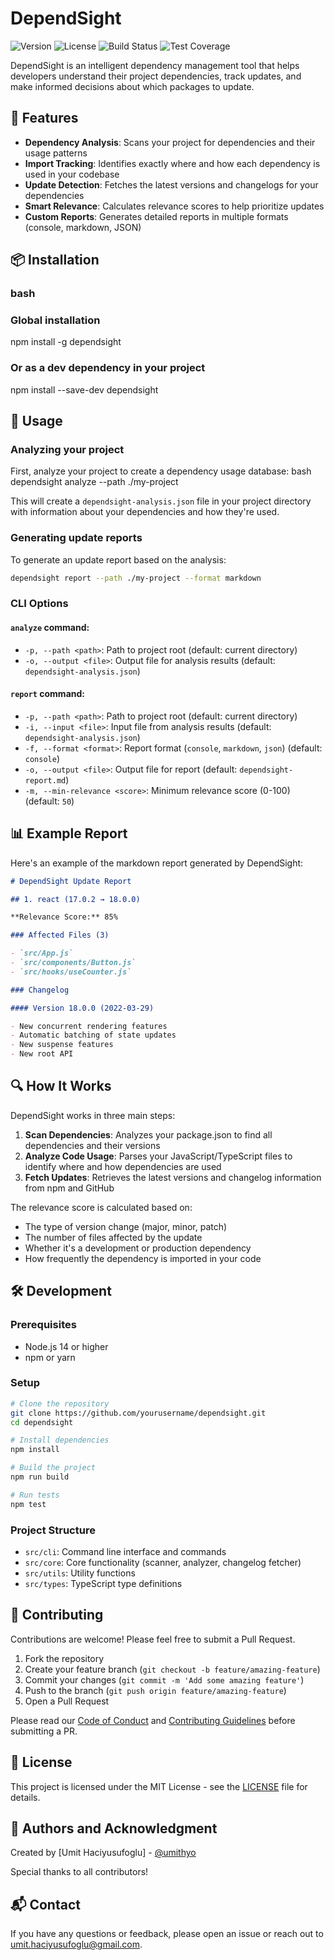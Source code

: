 # DependSight

![Version](https://img.shields.io/npm/v/dependsight)
![License](https://img.shields.io/npm/l/dependsight)
![Build Status](https://img.shields.io/github/workflow/status/yourusername/dependsight/build)
![Test Coverage](https://img.shields.io/codecov/c/github/yourusername/dependsight)

DependSight is an intelligent dependency management tool that helps developers understand their project dependencies, track updates, and make informed decisions about which packages to update.

## 🚀 Features

- **Dependency Analysis**: Scans your project for dependencies and their usage patterns
- **Import Tracking**: Identifies exactly where and how each dependency is used in your codebase
- **Update Detection**: Fetches the latest versions and changelogs for your dependencies
- **Smart Relevance**: Calculates relevance scores to help prioritize updates
- **Custom Reports**: Generates detailed reports in multiple formats (console, markdown, JSON)

## 📦 Installation

### bash

### Global installation

npm install -g dependsight

### Or as a dev dependency in your project

npm install --save-dev dependsight

## 🔧 Usage

### Analyzing your project

First, analyze your project to create a dependency usage database:
bash
dependsight analyze --path ./my-project

This will create a `dependsight-analysis.json` file in your project directory with information about your dependencies and how they're used.

### Generating update reports

To generate an update report based on the analysis:

```bash
dependsight report --path ./my-project --format markdown
```

### CLI Options

#### `analyze` command:

- `-p, --path <path>`: Path to project root (default: current directory)
- `-o, --output <file>`: Output file for analysis results (default: `dependsight-analysis.json`)

#### `report` command:

- `-p, --path <path>`: Path to project root (default: current directory)
- `-i, --input <file>`: Input file from analysis results (default: `dependsight-analysis.json`)
- `-f, --format <format>`: Report format (`console`, `markdown`, `json`) (default: `console`)
- `-o, --output <file>`: Output file for report (default: `dependsight-report.md`)
- `-m, --min-relevance <score>`: Minimum relevance score (0-100) (default: `50`)

## 📊 Example Report

Here's an example of the markdown report generated by DependSight:

```markdown
# DependSight Update Report

## 1. react (17.0.2 → 18.0.0)

**Relevance Score:** 85%

### Affected Files (3)

- `src/App.js`
- `src/components/Button.js`
- `src/hooks/useCounter.js`

### Changelog

#### Version 18.0.0 (2022-03-29)

- New concurrent rendering features
- Automatic batching of state updates
- New suspense features
- New root API
```

## 🔍 How It Works

DependSight works in three main steps:

1. **Scan Dependencies**: Analyzes your package.json to find all dependencies and their versions
2. **Analyze Code Usage**: Parses your JavaScript/TypeScript files to identify where and how dependencies are used
3. **Fetch Updates**: Retrieves the latest versions and changelog information from npm and GitHub

The relevance score is calculated based on:
- The type of version change (major, minor, patch)
- The number of files affected by the update
- Whether it's a development or production dependency
- How frequently the dependency is imported in your code

## 🛠️ Development

### Prerequisites

- Node.js 14 or higher
- npm or yarn

### Setup

```bash
# Clone the repository
git clone https://github.com/yourusername/dependsight.git
cd dependsight

# Install dependencies
npm install

# Build the project
npm run build

# Run tests
npm test
```

### Project Structure

- `src/cli`: Command line interface and commands
- `src/core`: Core functionality (scanner, analyzer, changelog fetcher)
- `src/utils`: Utility functions
- `src/types`: TypeScript type definitions

## 🤝 Contributing

Contributions are welcome! Please feel free to submit a Pull Request.

1. Fork the repository
2. Create your feature branch (`git checkout -b feature/amazing-feature`)
3. Commit your changes (`git commit -m 'Add some amazing feature'`)
4. Push to the branch (`git push origin feature/amazing-feature`)
5. Open a Pull Request

Please read our [Code of Conduct](CODE_OF_CONDUCT.md) and [Contributing Guidelines](CONTRIBUTING.md) before submitting a PR.

## 📄 License

This project is licensed under the MIT License - see the [LICENSE](LICENSE) file for details.

## 👥 Authors and Acknowledgment

Created by [Umit Haciyusufoglu] - [@umithyo](https://github.com/umithyo)

Special thanks to all contributors!

## 📬 Contact

If you have any questions or feedback, please open an issue or reach out to [umit.haciyusufoglu@gmail.com](mailto:umit.haciyusufoglu@gmail.com).
